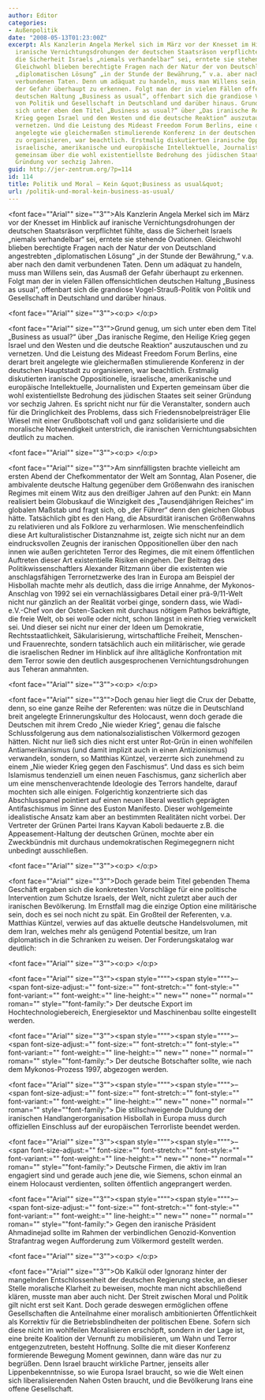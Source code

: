 ```yaml
---
author: Editor
categories:
- Außenpolitik
date: "2008-05-13T01:23:00Z"
excerpt: Als Kanzlerin Angela Merkel sich im März vor der Knesset im Hinblick auf
  iranische Vernichtungsdrohungen der deutschen Staatsräson verpflichtet fühlte, dass
  die Sicherheit Israels „niemals verhandelbar“ sei, erntete sie stehende Ovationen.
  Gleichwohl blieben berechtigte Fragen nach der Natur der von Deutschland angestrebten
  „diplomatischen Lösung“ „in der Stunde der Bewährung,“ v.a. aber nach den damit
  verbundenen Taten. Denn um adäquat zu handeln, muss man Willens sein, das Ausmaß
  der Gefahr überhaupt zu erkennen. Folgt man der in vielen Fällen offensichtlichen
  deutschen Haltung „Business as usual“, offenbart sich die grandiose Vogel-Strauß-Politik
  von Politik und Gesellschaft in Deutschland und darüber hinaus. Grund genug, um
  sich unter eben dem Titel „Business as usual?“ über „Das iranische Regime, den Heilige
  Krieg gegen Israel und den Westen und die deutsche Reaktion“ auszutauschen und zu
  vernetzen. Und die Leistung des Mideast Freedom Forum Berlins, eine derart breit
  angelegte wie gleichermaßen stimulierende Konferenz in der deutschen Hauptstadt
  zu organisieren, war beachtlich. Erstmalig diskutierten iranische Oppositionelle,
  israelische, amerikanische und europäische Intellektuelle, Journalisten und Experten
  gemeinsam über die wohl existentiellste Bedrohung des jüdischen Staates seit seiner
  Gründung vor sechzig Jahren.
guid: http://jer-zentrum.org/?p=114
id: 114
title: Politik und Moral – Kein &quot;Business as usual&quot;
url: /politik-und-moral-kein-business-as-usual/
---
```


<font face=""Arial"" size=""3"">Als Kanzlerin Angela Merkel sich im März vor der Knesset im Hinblick auf iranische Vernichtungsdrohungen der deutschen Staatsräson verpflichtet fühlte, dass die Sicherheit Israels „niemals verhandelbar“ sei, erntete sie stehende Ovationen. Gleichwohl blieben berechtigte Fragen nach der Natur der von Deutschland angestrebten „diplomatischen Lösung“ „in der Stunde der Bewährung,“ v.a. aber nach den damit verbundenen Taten. Denn um adäquat zu handeln, muss man Willens sein, das Ausmaß der Gefahr überhaupt zu erkennen. Folgt man der in vielen Fällen offensichtlichen deutschen Haltung „Business as usual“, offenbart sich die grandiose Vogel-Strauß-Politik von Politik und Gesellschaft in Deutschland und darüber hinaus.</font>

<font face=""Arial"" size=""3""><o:p> </o:p></font>

<font face=""Arial"" size=""3"">Grund genug, um sich unter eben dem Titel „Business as usual?“ über „Das iranische Regime, den Heilige Krieg gegen Israel und den Westen und die deutsche Reaktion“ auszutauschen und zu vernetzen. Und die Leistung des Mideast Freedom Forum Berlins, eine derart breit angelegte wie gleichermaßen stimulierende Konferenz in der deutschen Hauptstadt zu organisieren, war beachtlich. Erstmalig diskutierten iranische Oppositionelle, israelische, amerikanische und europäische Intellektuelle, Journalisten und Experten gemeinsam über die wohl existentiellste Bedrohung des jüdischen Staates seit seiner Gründung vor sechzig Jahren. Es spricht nicht nur für die Veranstalter, sondern auch für die Dringlichkeit des Problems, dass sich Friedensnobelpreisträger Elie Wiesel mit einer Grußbotschaft voll und ganz solidarisierte und die moralische Notwendigkeit unterstrich, die iranischen Vernichtungsabsichten deutlich zu machen.</font>

<font face=""Arial"" size=""3""><o:p> </o:p></font>

<font face=""Arial"" size=""3"">Am sinnfälligsten brachte vielleicht am ersten Abend der Chefkommentator der Welt am Sonntag, Alan Posener, die ambivalente deutsche Haltung gegenüber dem Größenwahn des iranischen Regimes mit einem Witz aus den dreißiger Jahren auf den Punkt: ein Mann realisiert beim Globuskauf die Winzigkeit des „Tausendjährigen Reiches“ im globalen Maßstab und fragt sich, ob „der Führer“ denn den gleichen Globus hätte. Tatsächlich gibt es den Hang, die Absurdität iranischen Größenwahns zu relativieren und als Folklore zu verharmlosen. Wie menschenfeindlich diese Art kulturalistischer Distanznahme ist, zeigte sich nicht nur an dem eindrucksvollen Zeugnis der iranischen Oppositionellen über den nach innen wie außen gerichteten Terror des Regimes, die mit einem öffentlichen Auftreten dieser Art existentielle Risiken eingehen. Der Beitrag des Politikwissenschaftlers Alexander Ritzmann über die existenten wie anschlagsfähigen Terrornetzwerke des Iran in Europa am Beispiel der Hisbollah machte mehr als deutlich, dass die irrige Annahme, der Mykonos-Anschlag von 1992 sei ein vernachlässigbares Detail einer prä-9/11-Welt nicht nur gänzlich an der Realität vorbei ginge, sondern dass, wie Wadi-e.V.-Chef von der Osten-Sacken mit durchaus nötigem Pathos bekräftigte, die freie Welt, ob sei wolle oder nicht, schon längst in einen Krieg verwickelt sei. Und dieser sei nicht nur einer der Ideen um Demokratie, Rechtsstaatlichkeit, Säkularisierung, wirtschaftliche Freiheit, Menschen- und Frauenrechte, sondern tatsächlich auch ein militärischer, wie gerade die israelischen Redner im Hinblick auf ihre alltägliche Konfrontation mit dem Terror sowie den deutlich ausgesprochenen Vernichtungsdrohungen aus Teheran anmahnten.</font>

<font face=""Arial"" size=""3""><o:p> </o:p></font>

<font face=""Arial"" size=""3"">Doch genau hier liegt die Crux der Debatte, denn, so eine ganze Reihe der Referenten: was nütze die in Deutschland breit angelegte Erinnerungskultur des Holocaust, wenn doch gerade die Deutschen mit ihrem Credo „Nie wieder Krieg“, genau die falsche Schlussfolgerung aus dem nationalsozialistischen Völkermord gezogen hätten. Nicht nur ließ sich dies nicht erst unter Rot-Grün in einen wohlfeilen Antiamerikanismus (und damit implizit auch in einen Antizionismus) verwandeln, sondern, so Matthias Küntzel, verzerrte sich zunehmend zu einem „Nie wieder Krieg gegen den Faschismus“. Und dass es sich beim Islamismus tendenziell um einen neuen Faschismus, ganz sicherlich aber um eine menschenverachtende Ideologie des Terrors handelte, darauf mochten sich alle einigen. Folgerichtig konzentrierte sich das Abschlusspanel pointiert auf einen neuen liberal westlich geprägten Antifaschismus im Sinne des Euston Manifesto. Dieser wohlgemeinte idealistische Ansatz kam aber an bestimmten Realitäten nicht vorbei. Der Vertreter der Grünen Partei Irans Kayvan Kaboli bedauerte z.B. die Appeasement-Haltung der deutschen Grünen, mochte aber ein Zweckbündnis mit durchaus undemokratischen Regimegegnern nicht unbedingt ausschließen.</font>

<font face=""Arial"" size=""3""><o:p> </o:p></font>

<font face=""Arial"" size=""3"">Doch gerade beim Titel gebenden Thema Geschäft ergaben sich die konkretesten Vorschläge für eine politische Intervention zum Schutze Israels, der Welt, nicht zuletzt aber auch der iranischen Bevölkerung. Im Ernstfall mag die einzige Option eine militärische sein, doch es sei noch nicht zu spät. Ein Großteil der Referenten, v.a. Matthias Küntzel, verwies auf das aktuelle deutsche Handelsvolumen, mit dem Iran, welches mehr als genügend Potential besitze, um Iran diplomatisch in die Schranken zu weisen. Der Forderungskatalog war deutlich:</font>

<font face=""Arial"" size=""3""><o:p> </o:p></font>

<font face=""Arial"" size=""3""><span style=""""><span style="""">–<span font-size-adjust:="" font-size:="" font-stretch:="" font-style:="" font-variant:="" font-weight:="" line-height:="" new="" none="" normal="" roman="" style=""font-family:"> </span></span></span>Der deutsche Export im Hochtechnologiebereich, Energiesektor und Maschinenbau sollte eingestellt werden.</font>

<font face=""Arial"" size=""3""><span style=""""><span style="""">–<span font-size-adjust:="" font-size:="" font-stretch:="" font-style:="" font-variant:="" font-weight:="" line-height:="" new="" none="" normal="" roman="" style=""font-family:"> </span></span></span>Der deutsche Botschafter sollte, wie nach dem Mykonos-Prozess 1997, abgezogen werden.</font>

<font face=""Arial"" size=""3""><span style=""""><span style="""">–<span font-size-adjust:="" font-size:="" font-stretch:="" font-style:="" font-variant:="" font-weight:="" line-height:="" new="" none="" normal="" roman="" style=""font-family:"> </span></span></span>Die stillschweigende Duldung der iranischen Handlangerorganisation Hisbollah in Europa muss durch offiziellen Einschluss auf der europäischen Terrorliste beendet werden.</font>

<font face=""Arial"" size=""3""><span style=""""><span style="""">–<span font-size-adjust:="" font-size:="" font-stretch:="" font-style:="" font-variant:="" font-weight:="" line-height:="" new="" none="" normal="" roman="" style=""font-family:"> </span></span></span>Deutsche Firmen, die aktiv im Iran engagiert sind und gerade auch jene die, wie Siemens, schon einmal an einem Holocaust verdienten, sollten öffentlich angeprangert werden.</font>

<font face=""Arial"" size=""3""><span style=""""><span style="""">–<span font-size-adjust:="" font-size:="" font-stretch:="" font-style:="" font-variant:="" font-weight:="" line-height:="" new="" none="" normal="" roman="" style=""font-family:"> </span></span></span>Gegen den iranische Präsident Ahmadinejad sollte im Rahmen der verbindlichen Genozid-Konvention Strafantrag wegen Aufforderung zum Völkermord gestellt werden. </font>

<font face=""Arial"" size=""3""><o:p> </o:p></font>

<font face=""Arial"" size=""3"">Ob Kalkül oder Ignoranz hinter der mangelnden Entschlossenheit der deutschen Regierung stecke, an dieser Stelle moralische Klarheit zu beweisen, mochte man nicht abschließend klären, musste man aber auch nicht. Der Streit zwischen Moral und Politik gilt nicht erst seit Kant. Doch gerade deswegen ermöglichen offene Gesellschaften die Anteilnahme einer moralisch ambitionierten Öffentlichkeit als Korrektiv für die Betriebsblindheiten der politischen Ebene. Sofern sich diese nicht im wohlfeilen Moralisieren erschöpft, sondern in der Lage ist, eine breite Koalition der Vernunft zu mobilisieren, um Wahn und Terror entgegenzutreten, besteht Hoffnung. Sollte die mit dieser Konferenz formierende Bewegung Moment gewinnen, dann wäre das nur zu begrüßen. Denn Israel braucht wirkliche Partner, jenseits aller Lippenbekenntnisse, so wie Europa Israel braucht, so wie die Welt einen sich liberalisierenden Nahen Osten braucht, und die Bevölkerung Irans eine offene Gesellschaft.</font>